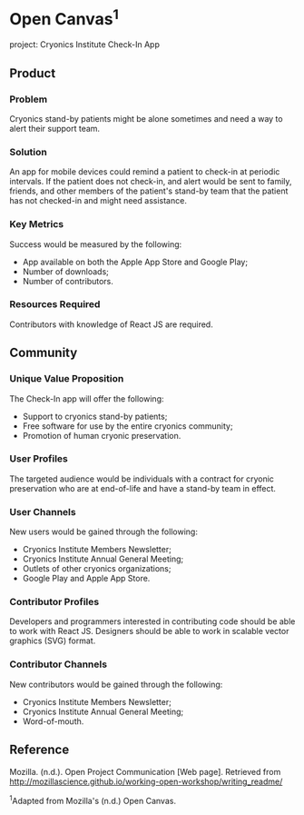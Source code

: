 # Open Canvas<sup>1</sup>
project: Cryonics Institute Check-In App

## Product

### Problem
Cryonics stand-by patients might be alone sometimes and need a way to alert their support team.

### Solution
An app for mobile devices could remind a patient to check-in at periodic intervals.  If the patient does not check-in, and alert would be sent to family, friends, and other members of the patient's stand-by team that the patient has not checked-in and might need assistance.

### Key Metrics
Success would be measured by the following:
- App available on both the Apple App Store and Google Play;
- Number of downloads;
- Number of contributors.

### Resources Required
Contributors with knowledge of React JS are required.

## Community

### Unique Value Proposition
The Check-In app will offer the following:
- Support to cryonics stand-by patients;
- Free software for use by the entire cryonics community;
- Promotion of human cryonic preservation.

### User Profiles
The targeted audience would be individuals with a contract for cryonic preservation who are at end-of-life and have a stand-by team in effect.

### User Channels
New users would be gained through the following:
- Cryonics Institute Members Newsletter;
- Cryonics Institute Annual General Meeting;
- Outlets of other cryonics organizations;
- Google Play and Apple App Store.

### Contributor Profiles
Developers and programmers interested in contributing code should be able to work with React JS.  Designers should be able to work in scalable vector graphics (SVG) format.

### Contributor Channels
New contributors would be gained through the following:
- Cryonics Institute Members Newsletter;
- Cryonics Institute Annual General Meeting;
- Word-of-mouth.

## Reference
Mozilla. (n.d.). Open Project Communication [Web page]. Retrieved from http://mozillascience.github.io/working-open-workshop/writing_readme/

<sup>1</sup>Adapted from Mozilla's (n.d.) Open Canvas.
